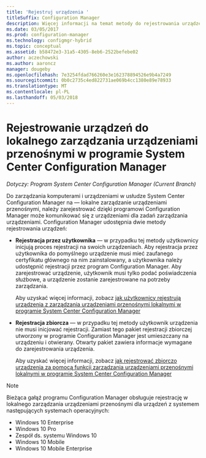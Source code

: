 ```yaml
---
title: 'Rejestruj urządzenia '
titleSuffix: Configuration Manager
description: Więcej informacji na temat metody do rejestrowania urządzeń na potrzeby zarządzania urządzeniami przenośnymi lokalnymi w programie System Center Configuration Manager.
ms.date: 03/05/2017
ms.prod: configuration-manager
ms.technology: configmgr-hybrid
ms.topic: conceptual
ms.assetid: b58472e3-31a5-4305-8eb6-2522befebe02
author: aczechowski
ms.author: aaroncz
manager: dougeby
ms.openlocfilehash: 7e3254fdad766260e3e162378894526e9b4a7249
ms.sourcegitcommit: 0b0c2735c4ed822731ae069b4cc1380e89e78933
ms.translationtype: MT
ms.contentlocale: pl-PL
ms.lasthandoff: 05/03/2018
---
```

# <a name="enroll-devices-for-on-premises-mobile-device-management-in-system-center-configuration-manager"></a>Rejestrowanie urządzeń do lokalnego zarządzania urządzeniami przenośnymi w programie System Center Configuration Manager

*Dotyczy: Program System Center Configuration Manager (Current Branch)*

Do zarządzania komputerami i urządzeniami w usłudze System Center Configuration Manager na — lokalne zarządzanie urządzeniami przenośnymi, należy zarejestrować dzięki programowi Configuration Manager może komunikować się z urządzeniami dla zadań zarządzania urządzeniami. Configuration Manager udostępnia dwie metody rejestrowania urządzeń:  

-   **Rejestracja przez użytkownika** — w przypadku tej metody użytkownicy inicjują proces rejestracji na swoich urządzeniach. Aby rejestracja przez użytkownika do pomyślnego urządzenie musi mieć zaufanego certyfikatu głównego na nim zainstalowany, a użytkownika należy udostępnić rejestracji przez program Configuration Manager.  Aby zarejestrować urządzenie, użytkownik musi tylko podać poświadczenia służbowe, a urządzenie zostanie zarejestrowane na potrzeby zarządzania.  

     Aby uzyskać więcej informacji, zobacz [jak użytkownicy rejestrują urządzenia z zarządzania urządzeniami przenośnymi lokalnymi w programie System Center Configuration Manager](../../mdm/deploy-use/user-enroll-devices-on-premises-mdm.md)  

-   **Rejestracja zbiorcza** — w przypadku tej metody użytkownik urządzenia nie musi inicjować rejestracji. Zamiast tego pakiet rejestracji zbiorczej utworzony w programie Configuration Manager jest umieszczany na urządzeniu i otwierany. Otwarty pakiet zawiera informacje wymagane do zarejestrowania urządzenia.  

     Aby uzyskać więcej informacji, zobacz [jak rejestrować zbiorczo urządzenia za pomocą funkcji zarządzania urządzeniami przenośnymi lokalnymi w programie System Center Configuration Manager](../../mdm/deploy-use/bulk-enroll-devices-on-premises-mdm.md)  

 > [!NOTE]  
>  Bieżąca gałąź programu Configuration Manager obsługuje rejestrację w lokalnego zarządzania urządzeniami przenośnymi dla urządzeń z systemem następujących systemach operacyjnych:  
>   
>  -   Windows 10 Enterprise  
> -   Windows 10 Pro  
> -   Zespół ds. systemu Windows 10 
> -   Windows 10 Mobile  
> -   Windows 10 Mobile Enterprise   
